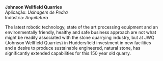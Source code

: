 **Johnson Wellfield Quarries**
<br />Aplicação: *Usinagem de Pedra*
<br />Indústria: *Arquitetura*

The latest robotic technology, state of the art processing equipment and an environmentally friendly, healthy and safe business approach are not what might be readily associated with the stone quarrying industry, but at JWQ (Johnson Wellfield Quarries) in Huddersfield investment in new facilities and a desire to produce sustainable engineered, natural stone, has significantly extended capabilities for this 150 year old quarry.